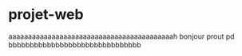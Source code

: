 # projet-web

aaaaaaaaaaaaaaaaaaaaaaaaaaaaaaaaaaaaaaaaaah
bonjour
prout
pd
bbbbbbbbbbbbbbbbbbbbbbbbbbbbbbb

